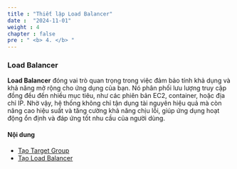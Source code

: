 ```yaml
---
title : "Thiết lập Load Balancer"
date :  "2024-11-01" 
weight : 4 
chapter : false
pre : " <b> 4. </b> "
---
```

### Load Balancer

**Load Balancer** đóng vai trò quan trọng trong việc đảm bảo tính khả dụng và khả năng mở rộng cho ứng dụng của bạn. Nó phân phối lưu lượng truy cập đồng đều đến nhiều mục tiêu, như các phiên bản EC2, container, hoặc địa chỉ IP. Nhờ vậy, hệ thống không chỉ tận dụng tài nguyên hiệu quả mà còn nâng cao hiệu suất và tăng cường khả năng chịu lỗi, giúp ứng dụng hoạt động ổn định và đáp ứng tốt nhu cầu của người dùng.

#### Nội dung

  - [Tạo Target Group](4.1-tạo-target-group/)
  - [Tạo Load Balancer](4.2-tạo-target-group/)